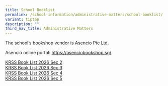 ```yaml
---
title: School Booklist
permalink: /school-information/administrative-matters/school-booklist/
variant: tiptap
description: ""
third_nav_title: Administrative Matters
---
```

<p>The school’s bookshop vendor is Asencio Pte Ltd.</p>
<p>Asencio online portal: <a href="https://asenciobookshop.sg/" rel="noopener nofollow" target="_blank">https://asenciobookshop.sg/</a>
</p>
<p><a href="/files/Kent_Ridge_Secondary_2026___Sec_2.pdf" rel="noopener nofollow" target="_blank">KRSS Book List 2026 Sec 2</a>
<br><a href="/files/Kent_Ridge_Secondary_2026___Sec_3.pdf" rel="noopener nofollow" target="_blank">KRSS Book List 2026 Sec 3</a>
<br><a href="/files/Kent_Ridge_Secondary_2026___Sec_4.pdf" rel="noopener nofollow" target="_blank">KRSS Book List 2026 Sec 4</a>
<br><a href="/files/Kent_Ridge_Secondary_2026___Sec_5.pdf" rel="noopener nofollow" target="_blank">KRSS Book List 2026 Sec 5</a>
</p>